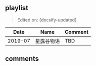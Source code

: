 ## playlist

> Edited on: {docsify-updated}

| Date    | Name       | Comment |
| ------- | ---------- | ------- |
| 2019-07 | 星露谷物语 | TBD     |

## comments
